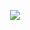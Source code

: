 <p align="center">
  <img src="https://capsule-render.vercel.app/api?type=waving&color=gradient&customColorList=17&height=160&animation=twinkling&section=header"/>
</p>

<p align="center" style="margin-top: -130;">
  <img src="https://readme-typing-svg.demolab.com?font=Alkatra&weight=500&size=40&duration=4000&pause=3&color=B0DB9C&center=true&vCenter=true&multiline=true&repeat=true&width=1000&height=100&lines=CBKorea's+GitHub" alt="Typing SVG" />
</p>


